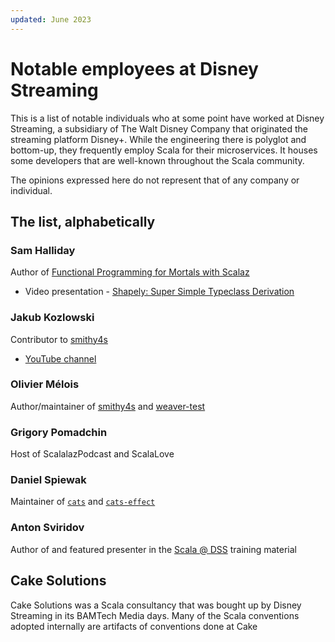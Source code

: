 ```yaml
---
updated: June 2023
---
```

# Notable employees at Disney Streaming

This is a list of notable individuals who at some point have worked at Disney Streaming, a subsidiary of The Walt Disney Company that originated the streaming platform Disney+. While the engineering there is polyglot and bottom-up, they frequently employ Scala for their microservices. It houses some developers that are well-known throughout the Scala community.

The opinions expressed here do not represent that of any company or individual.

## The list, alphabetically

### Sam Halliday

Author of [Functional Programming for Mortals with Scalaz](https://leanpub.com/fpmortals)

* Video presentation - [Shapely: Super Simple Typeclass Derivation](https://www.youtube.com/watch?v=hIssqESXgfI)

### Jakub Kozlowski

Contributor to [smithy4s](https://disneystreaming.github.io/smithy4s/)

* [YouTube channel](https://www.youtube.com/channel/UCBSRCuGz9laxVv0rAnn2O9Q)

### Olivier Mélois

Author/maintainer of [smithy4s](https://disneystreaming.github.io/smithy4s/) and [weaver-test](https://disneystreaming.github.io/weaver-test/)

### Grigory Pomadchin

Host of ScalalazPodcast and ScalaLove

### Daniel Spiewak

Maintainer of [`cats`](https://typelevel.org/cats/) and [`cats-effect`](https://typelevel.org/cats-effect/)

### Anton Sviridov

Author of and featured presenter in the [Scala @ DSS](https://github.bamtech.co/pages/services-commons/scala-at-dss/) training material

## Cake Solutions

Cake Solutions was a Scala consultancy that was bought up by Disney Streaming in its BAMTech Media days. Many of the Scala conventions adopted internally are artifacts of conventions done at Cake 
